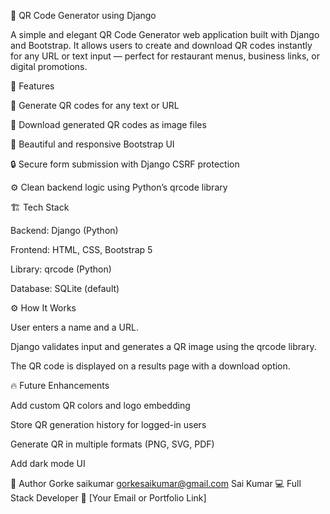 🧠 QR Code Generator using Django

A simple and elegant QR Code Generator web application built with Django and Bootstrap.
It allows users to create and download QR codes instantly for any URL or text input — perfect for restaurant menus, business links, or digital promotions.

🚀 Features

🧾 Generate QR codes for any text or URL

💾 Download generated QR codes as image files

🎨 Beautiful and responsive Bootstrap UI

🔒 Secure form submission with Django CSRF protection

⚙️ Clean backend logic using Python’s qrcode library

🏗️ Tech Stack

Backend: Django (Python)

Frontend: HTML, CSS, Bootstrap 5

Library: qrcode (Python)

Database: SQLite (default)

⚙️ How It Works

User enters a name and a URL.

Django validates input and generates a QR image using the qrcode library.

The QR code is displayed on a results page with a download option.


🔥 Future Enhancements

Add custom QR colors and logo embedding

Store QR generation history for logged-in users

Generate QR in multiple formats (PNG, SVG, PDF)

Add dark mode UI

🧠 Author
Gorke saikumar
gorkesaikumar@gmail.com
Sai Kumar
💻 Full Stack Developer
📧 [Your Email or Portfolio Link]
